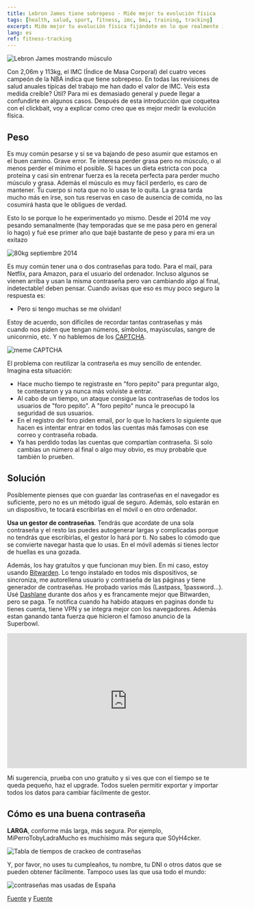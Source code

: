 ```yaml
---
title: Lebron James tiene sobrepeso - Mide mejor tu evolución física
tags: [health, salud, sport, fitness, imc, bmi, training, tracking]
excerpt: Mide mejor tu evolución física fijándote en lo que realmente importa.
lang: es
ref: fitness-tracking
---
```


![Lebron James mostrando músculo](../images/lebronjames.jpg)

Con 2,06m y 113kg, el IMC (Índice de Masa Corporal) del cuatro veces campeón de la NBA indica que tiene sobrepeso. En todas las revisiones de salud anuales típicas del trabajo me han dado el valor de IMC. Veis esta medida creíble? Útil? Para mi es demasiado general y puede llegar a confundirte en algunos casos. Después de esta introducción que coquetea con el clickbait, voy a explicar como creo que es mejor medir la evolución física.

## Peso

Es muy común pesarse y si se va bajando de peso asumir que estamos en el buen camino. Grave error. Te interesa perder grasa pero no músculo, o al menos perder el mínimo el posible. Si haces un dieta estricta con poca proteína y casi sin entrenar fuerza es la receta perfecta para perder mucho músculo y grasa. Además el músculo es muy fácil perderlo, es caro de mantener. Tu cuerpo si nota que no lo usas te lo quita. La grasa tarda mucho más en irse, son tus reservas en caso de ausencia de comida, no las cosumirá hasta que le obligues de verdad.

Esto lo se porque lo he experimentado yo mismo. Desde el 2014 me voy pesando semanalmente (hay temporadas que se me pasa pero en general lo hago) y fué ese primer año que bajé bastante de peso y para mi era un exitazo

![80kg septiembre 2014](../images/201480kg.png)

Es muy común tener una o dos contraseñas para todo. Para el mail, para Netflix, para Amazon, para el usuario del ordenador. Incluso algunos se vienen arriba y usan la misma contraseña pero van cambiando algo al final, indetectable! deben pensar. Cuando avisas que eso es muy poco seguro la respuesta es:

- Pero si tengo muchas se me olvidan!

Estoy de acuerdo, son díficiles de recordar tantas contraseñas y más cuando nos piden que tengan números, símbolos, mayúsculas, sangre de uniconrnio, etc. Y no hablemos de los [CAPTCHA](https://es.wikipedia.org/wiki/Captcha).

![meme CAPTCHA](../images/captcha.jpg)

El problema con reutilizar la contraseña es muy sencillo de entender. Imagina esta situación:

- Hace mucho tiempo te registraste en "foro pepito" para preguntar algo, te contestaron y ya nunca más volviste a entrar.
- Al cabo de un tiempo, un ataque consigue las contraseñas de todos los usuarios de "foro pepito". A "foro pepito" nunca le preocupó la seguridad de sus usuarios.
- En el registro del foro piden email, por lo que lo hackers lo siguiente que hacen es intentar entrar en todos las cuentas más famosas con ese correo y contraseña robada.
- Ya has perdido todas las cuentas que compartían contraseña. Si solo cambias un número al final o algo muy obvio, es muy probable que también lo prueben.

## Solución

Posiblemente pienses que con guardar las contraseñas en el navegador es suficiente, pero no es un método igual de seguro. Además, solo estarán en un dispositivo, te tocará escribirlas en el móvil o en otro ordenador.

**Usa un gestor de contraseñas**. Tendrás que acordate de una sola contraseña y el resto las puedes autogenerar largas y complicadas porque no tendrás que escribirlas, el gestor lo hará por ti. No sabes lo cómodo que se convierte navegar hasta que lo usas. En el móvil además si tienes lector de huellas es una gozada.

Además, los hay gratuítos y que funcionan muy bien. En mi caso, estoy usando [Bitwarden](https://bitwarden.com/). Lo tengo instalado en todos mis dispositivos, se sincroniza, me autorellena usuario y contraseña de las páginas y tiene generador de contraseñas.
He probado varios más (Lastpass, 1password...). Usé [Dashlane](https://www.dashlane.com/) durante dos años y es francamente mejor que Bitwarden, pero se paga. Te notifica cuando ha habido ataques en paginas donde tu tienes cuenta, tiene VPN y se integra mejor con los navegadores. Además estan ganando tanta fuerza que hicieron el famoso anuncio de la Superbowl.

<iframe width="560" height="315" src="https://www.youtube.com/embed/B5lslSPfhkg" frameborder="0" allow="accelerometer; autoplay; encrypted-media; gyroscope; picture-in-picture" allowfullscreen></iframe>

Mi sugerencia, prueba con uno gratuíto y si ves que con el tiempo se te queda pequeño, haz el upgrade. Todos suelen permitir exportar y importar todos los datos para cambiar fácilmente de gestor.

## Cómo es una buena contraseña

**LARGA**, conforme más larga, más segura. Por ejemplo, MiPerroTobyLadraMucho es muchísimo más segura que S0yH4cker.

![Tabla de tiempos de crackeo de contraseñas](../images/tiempo-password.png)

Y, por favor, no uses tu cumpleaños, tu nombre, tu DNI o otros datos que se pueden obtener fácilmente. Tampoco uses las que usa todo el mundo:

![contraseñas mas usadas de España](../images/Spain-Most-Used-Passwords.png)

[Fuente](https://www.safetydetectives.com/blog/the-most-hacked-passwords-in-the-world/) y [Fuente](https://www.osi.es/es/contrasenas)
